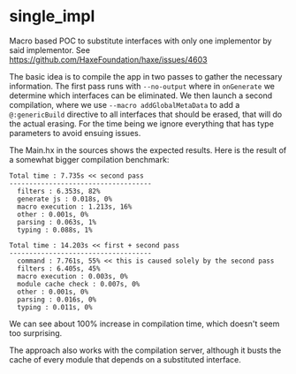 # single_impl

Macro based POC to substitute interfaces with only one implementor by said implementor. See https://github.com/HaxeFoundation/haxe/issues/4603

The basic idea is to compile the app in two passes to gather the necessary information. The first pass runs with `--no-output` where in `onGenerate` we determine which interfaces can be eliminated. We then launch a second compilation, where we use `--macro addGlobalMetaData` to add a `@:genericBuild` directive to all interfaces that should be erased, that will do the actual erasing. For the time being we ignore everything that has type parameters to avoid ensuing issues.

The Main.hx in the sources shows the expected results. Here is the result of a somewhat bigger compilation benchmark:
  
```
Total time : 7.735s << second pass
------------------------------------
  filters : 6.353s, 82%
  generate js : 0.018s, 0%
  macro execution : 1.213s, 16%
  other : 0.001s, 0%
  parsing : 0.063s, 1%
  typing : 0.088s, 1%
  
Total time : 14.203s << first + second pass
------------------------------------
  command : 7.761s, 55% << this is caused solely by the second pass
  filters : 6.405s, 45%
  macro execution : 0.003s, 0%
  module cache check : 0.007s, 0%
  other : 0.001s, 0%
  parsing : 0.016s, 0%
  typing : 0.011s, 0%
```

We can see about 100% increase in compilation time, which doesn't seem too surprising.

The approach also works with the compilation server, although it busts the cache of every module that depends on a substituted interface.